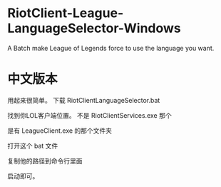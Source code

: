 # RiotClient-League-LanguageSelector-Windows
A Batch make League of Legends force to use the language you want.

# 中文版本
用起来很简单。
下载 RiotClientLanguageSelector.bat

找到你LOL客户端位置。
不是 RiotClientServices.exe 那个

是有 LeagueClient.exe 的那个文件夹

打开这个 bat 文件

复制他的路径到命令行里面

启动即可。
